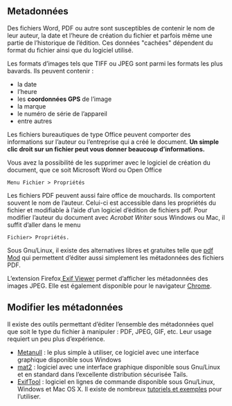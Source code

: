 Metadonnées
-----------

Des fichiers Word, PDF ou autre sont susceptibles de contenir le nom de leur auteur, la date et l’heure de création du fichier et parfois même une partie de l’historique de l’édition. Ces données "cachées" dépendent du format du fichier ainsi que du logiciel utilisé.


Les formats d’images tels que TIFF ou JPEG sont parmi les formats les plus bavards. Ils peuvent contenir :

- la date
- l’heure
- les **coordonnées GPS** de l’image
- la marque
- le numéro de série de l’appareil
- entre autres


Les fichiers bureautiques de type Office peuvent comporter des informations sur l’auteur ou l’entreprise qui a créé le document. **Un simple clic droit sur un fichier peut vous donner beaucoup d’informations.** 


Vous avez la possibilité de les supprimer avec le logiciel de création du document, que ce soit Microsoft Word ou Open Office

    Menu Fichier > Propriétés


Les fichiers PDF peuvent aussi faire office de mouchards. Ils comportent souvent le nom de l’auteur. Celui-ci est accessible dans les propriétés du fichier et modifiable à l’aide d’un logiciel d’édition de fichiers pdf. Pour modifier l’auteur du document avec *Acrobat Writer* sous Windows ou Mac, il suffit d’aller dans le menu 

    Fichier> Propriétés. 


Sous Gnu/Linux, il existe des alternatives libres et gratuites telle que [pdf Mod](https://doc.ubuntu-fr.org/pdfmod) qui permettent d’éditer aussi simplement les métadonnées des fichiers PDF.


L’extension Firefox[ Exif Viewer](https://addons.mozilla.org/fr/firefox/addon/exif-viewer/) permet d’afficher les métadonnées des images JPEG. Elle est également disponible pour le navigateur [Chrome](https://chrome.google.com/webstore/detail/exif-viewer/nafpfdcmppffipmhcpkbplhkoiekndck). 


## Modifier les métadonnées

Il existe des outils permettant d’éditer l’ensemble des métadonnées quel que soit le type du fichier à manipuler : PDF, JPEG, GIF, etc. Leur usage requiert un peu plus d’expérience.


- [Metanull](http://www.ghacks.net/download/99439/) : le plus simple à utiliser, ce logiciel avec une interface graphique disponible sous Windows
- [mat2](https://mat.boum.org/) : logiciel avec une interface graphique disponible sous Gnu/Linux et en standard dans l’excellente distribution sécurisée Tails.
- [ExifTool](http://www.sno.phy.queensu.ca/~phil/exiftool/) : logiciel en lignes de commande disponible sous Gnu/Linux, Windows et Mac OS X. Il existe de nombreux [tutoriels et exemples](http://owl.phy.queensu.ca/~phil/exiftool/examples.html) pour l’utiliser.
